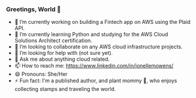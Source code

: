 ### Greetings, World 👋


- 🔭 I’m currently working on building a Fintech app on AWS using the Plaid API.
- 🌱 I’m currently learning Python and studying for the AWS Cloud Solutions Architect certification.
- 👯 I’m looking to collaborate on any AWS cloud infrastructure projects.
- 🤔 I’m looking for help with (not sure yet).
- 💬 Ask me about anything cloud related.
- 📫 How to reach me: https://www.linkedin.com/in/jonellemowens/
- 😄 Pronouns: She/Her
- ⚡ Fun fact: I'm a published author, and plant mommy 🌱, who enjoys collecting stamps and traveling the world. 

